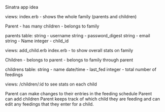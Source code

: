 Sinatra app idea

views:
index.erb - shows the whole family (parents and children)

Parent - has many children
       - belongs to family

parents table:
string - username
string - password_digest
string - email
string - Name
integer - child_id


views:
add_child.erb
index.erb - to show overall stats on family


Children - belongs to parent
	 - belongs to family through parent

childrens table:
string - name
date/time - last_fed
integer - total number of feedings

views:
/children/:id
to see stats on each child


Parent can make changes to their entries in the feeding schedule
Parent can add children 
Parent keeps track of which child they are feeding and can edit any feedings that they enter for a child.
